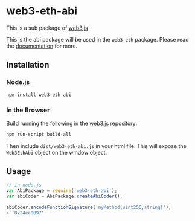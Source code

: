 # web3-eth-abi

This is a sub package of [web3.js][repo]

This is the abi package will be used in the `web3-eth` package.
Please read the [documentation][docs] for more.

## Installation

### Node.js

```bash
npm install web3-eth-abi
```

### In the Browser

Build running the following in the [web3.js][repo] repository:

```bash
npm run-script build-all
```

Then include `dist/web3-eth-abi.js` in your html file.
This will expose the `Web3EthAbi` object on the window object.


## Usage

```js
// in node.js
var AbiPackage = require('web3-eth-abi');
var abiCoder = AbiPackage.createAbiCoder();

abiCoder.encodeFunctionSignature('myMethod(uint256,string)');
> '0x24ee0097'
```


[docs]: http://web3js.readthedocs.io/en/1.0/
[repo]: https://github.com/ethereum/web3.js


